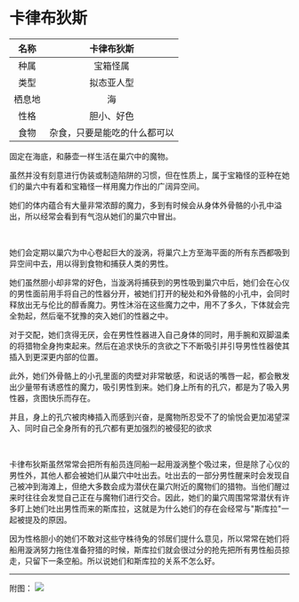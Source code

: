 # 卡律布狄斯

|名称|卡律布狄斯|
|:-:|:-:|
|种属|宝箱怪属|
|类型|拟态亚人型|
|栖息地|海|
|性格|胆小、好色|
|食物|杂食，只要是能吃的什么都可以|

固定在海底，和藤壶一样生活在巢穴中的魔物。

虽然并没有刻意进行伪装或制造陷阱的习惯，但在性质上，属于宝箱怪的亚种在她们的巢六中有着和宝箱怪一样用魔力作出的广阔异空间。

她们的体内蕴合有大量非常浓醇的魔力，多到有时候会从身体外骨骼的小孔中溢出，所以经常会看到有气泡从她们的巢穴中冒出。

<br>

她们会定期以巢穴为中心卷起巨大的漩涡，将巢穴上方至海平面的所有东西都吸到异空间中去，用以得到食物和捕获人类的男性。

她们虽然胆小却非常的好色，当漩涡将捕获到的男性吸到巢穴中后，她们会在心仪的男性面前用手将自己的性器分开，被她们打开的秘处和外骨骼的小孔中，会同时释放出无与伦比的醇香魔力。男性沐浴在这些魔力之中，用不了多久，下体就会完全勃起，然后毫不犹豫的突入她们的性器之中。

对于交配，她们贪得无厌，会在男性性器进入自己身体的同时，用手腕和双脚温柔的将猎物全身拘束起来。然后在追求快乐的贪欲之下不断吸引并引导男性性器使其插入到更深更内部的位置。

此外，她们外骨骼上的小孔里面的肉壁对非常敏感，和说话的嘴唇一起，都会散发出少量带有诱惑性的魔力，吸引男性到来。她们身上所有的孔穴，都是为了吸入男性器，贪图快乐而存在。

并且，身上的孔穴被肉棒插入而感到兴奋，是魔物所忍受不了的愉悦会更加渴望深入、同时自己全身所有的孔穴都有更加强烈的被侵犯的欲求

<br>

卡律布狄斯虽然常常会把所有船员连同船一起用漩涡整个吸过来，但是除了心仪的男性外，其他人都会被她们从巢穴中吐出去。吐出去的一部分男性醒来时会发现自己被冲到海滩上，但绝大多数会成为潜伏在巢穴附近的魔物们的猎物。当他们醒过来时往往会发觉自己正在与魔物们进行交合。因此，她们的巢穴周围常常潜伏有许多盯上她们吐出男性而来的斯库拉，这就是为什么她们的存在会经常与"斯库拉"一起被提及的原因。

因为性格胆小的她们不敢对这些守株待兔的邻居们提什么意见，所以常常在她们将船用漩涡努力拖住准备狩猎的时候，斯库拉们就会很过分的抢先把所有男性船员掠走，只留下一条空船。所以说她们和斯库拉的关系不怎么好。

---

附图： ![](img/魔物娘图鉴I/122-123卡律布狄斯.jpg)
